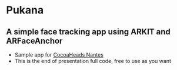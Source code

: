 # Pukana
## A simple face tracking app using ARKIT and ARFaceAnchor

* Sample app for [CocoaHeads Nantes](https://www.meetup.com/fr-FR/CocoaHeads-Nantes)
* This is the end of presentation full code, free to use as you want
